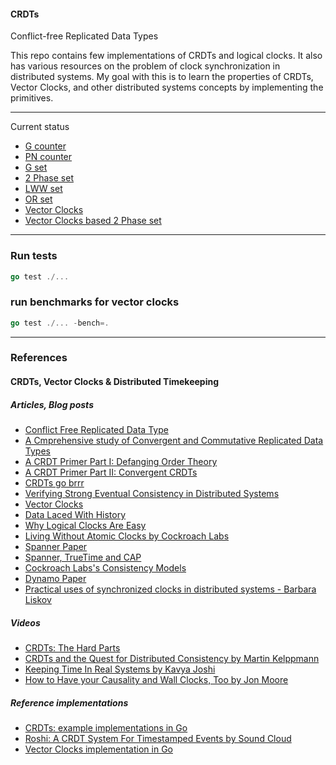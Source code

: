 #### CRDTs
Conflict-free Replicated Data Types

This repo contains few implementations of CRDTs and logical clocks. It also has various resources on the problem of clock synchronization in distributed systems. My goal with this is to learn the properties of CRDTs, Vector Clocks, and other distributed systems concepts by implementing the primitives.



--- 

Current status

- [G counter](https://github.com/avichalp/crdts/blob/master/crdts/gcounter.go)
- [PN counter](https://github.com/avichalp/crdts/blob/master/crdts/pncounter.go)
- [G set](https://github.com/avichalp/crdts/blob/master/crdts/gset.go)
- [2 Phase set](https://github.com/avichalp/crdts/blob/master/crdts/2pset.go)
- [LWW set](https://github.com/avichalp/crdts/blob/master/crdts/lwwset.go)
- [OR set](https://github.com/avichalp/crdts/blob/master/crdts/orset.go)
- [Vector Clocks](https://github.com/avichalp/crdts/tree/master/vector_clocks)
- [Vector Clocks based 2 Phase set](https://github.com/avichalp/crdts/blob/master/crdts/v2pset.go)

---

### Run tests 
```go
go test ./...
```

### run benchmarks for vector clocks
```go
go test ./... -bench=.
```

---
### References

#### CRDTs, Vector Clocks & Distributed Timekeeping

##### Articles, Blog posts
- [Conflict Free Replicated Data Type](https://en.wikipedia.org/wiki/Conflict-free_replicated_data_type)
- [A Cmprehensive study of Convergent and Commutative Replicated Data Types](https://hal.inria.fr/inria-00555588/document)
- [A CRDT Primer Part I: Defanging Order Theory](http://jtfmumm.com/blog/2015/11/17/crdt-primer-1-defanging-order-theory/)
- [A CRDT Primer Part II: Convergent CRDTs](http://jtfmumm.com/blog/2015/11/24/crdt-primer-2-convergent-crdts/)
- [CRDTs go brrr](https://josephg.com/blog/crdts-go-brrr/)
- [Verifying Strong Eventual Consistency in Distributed
Systems](https://martin.kleppmann.com/papers/crdt-isabelle-oopsla17.pdf)
- [Vector Clocks](https://sookocheff.com/post/time/vector-clocks/)
- [Data Laced With History](http://archagon.net/blog/2018/03/24/data-laced-with-history/)
- [Why Logical Clocks Are Easy](https://queue.acm.org/detail.cfm?id=2917756)
- [Living Without Atomic Clocks by Cockroach Labs](https://www.cockroachlabs.com/blog/living-without-atomic-clocks/)
- [Spanner Paper](https://storage.googleapis.com/pub-tools-public-publication-data/pdf/65b514eda12d025585183a641b5a9e096a3c4be5.pdf)
- [Spanner, TrueTime and CAP](https://research.google/pubs/pub45855/)
- [Cockroach Labs's Consistency Models](https://www.cockroachlabs.com/blog/consistency-model/)
- [Dynamo Paper](https://www.allthingsdistributed.com/files/amazon-dynamo-sosp2007.pdf)
- [Practical uses of synchronized clocks in distributed systems - Barbara Liskov](https://dl.acm.org/doi/pdf/10.1145/112600.112601)

##### Videos
- [CRDTs: The Hard Parts](https://www.youtube.com/watch?v=x7drE24geUw)
- [CRDTs and the Quest for Distributed Consistency by Martin Kelppmann](https://www.youtube.com/watch?v=B5NULPSiOGw)
- [Keeping Time In Real Systems by Kavya Joshi](https://www.youtube.com/watch?v=BRvj8PykSc4)
- [How to Have your Causality and Wall Clocks, Too by Jon Moore](https://www.youtube.com/watch?v=YqNGbvFHoKM)


##### Reference implementations
- [CRDTs: example implementations in Go](https://github.com/neurodrone/crdt)
- [Roshi: A CRDT System For Timestamped Events by Sound Cloud](https://developers.soundcloud.com/blog/roshi-a-crdt-system-for-timestamped-events)
- [Vector Clocks implementation in Go](https://github.com/aprimadi/vector-clock)

